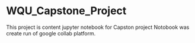 # WQU_Capstone_Project

This project is content jupyter notebook for Capston project
Notobook was create run of google collab platform.

